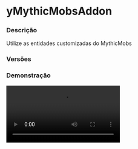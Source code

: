 # yMythicMobsAddon
<secondary-label ref="addons"/>

### Descrição
Utilize as entidades customizadas do MythicMobs

### Versões
<secondary-label ref="1.19"/>
<secondary-label ref="1.20"/>
<secondary-label ref="1.21"/>
<secondary-label ref="1.22"/>

### Demonstração
<video src="https://i.imgur.com/jDRLCBt.png"/>




## Erros comuns
<primary-label ref="errors"/>

Antes de configurar o plugin, revise os pontos listados aqui para evitar problemas frequentes durante a configuração.

<seealso style="cards">
    <category ref="wrs">
        <a href="yplugins.md"></a>        <a href="https://ystoreplugins.com.br/plugins/detalhes/159-yMythicMobsAddon">Site do plugin yMythicMobsAddon</a>
    </category>
</seealso>